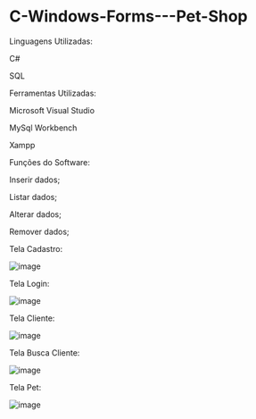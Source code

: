 # C-Windows-Forms---Pet-Shop

Linguagens Utilizadas:

C#

SQL

Ferramentas Utilizadas:

Microsoft Visual Studio

MySql Workbench

Xampp

Funções do Software:

Inserir dados;

Listar dados;

Alterar dados;

Remover dados;

Tela Cadastro:

![image](https://github.com/GuiLSDias/C-Windows-Forms---Pet-Shop/assets/127917228/a97b4db9-fafd-461e-a07b-7d2363de7e75)

Tela Login:

![image](https://github.com/GuiLSDias/C-Windows-Forms---Pet-Shop/assets/127917228/2dd87bea-aff7-48e2-abef-d7907cab1960)

Tela Cliente: 

![image](https://github.com/GuiLSDias/C-Windows-Forms---Pet-Shop/assets/127917228/6e1fd33e-3971-42ce-9bcb-9b15f211baa5)

Tela Busca Cliente:

![image](https://github.com/GuiLSDias/C-Windows-Forms---Pet-Shop/assets/127917228/cb0df452-d964-4fdc-9d67-47300e8189a4)

Tela Pet:

![image](https://github.com/GuiLSDias/C-Windows-Forms---Pet-Shop/assets/127917228/c82914be-9e1b-47e0-adf3-84c11a387753)
